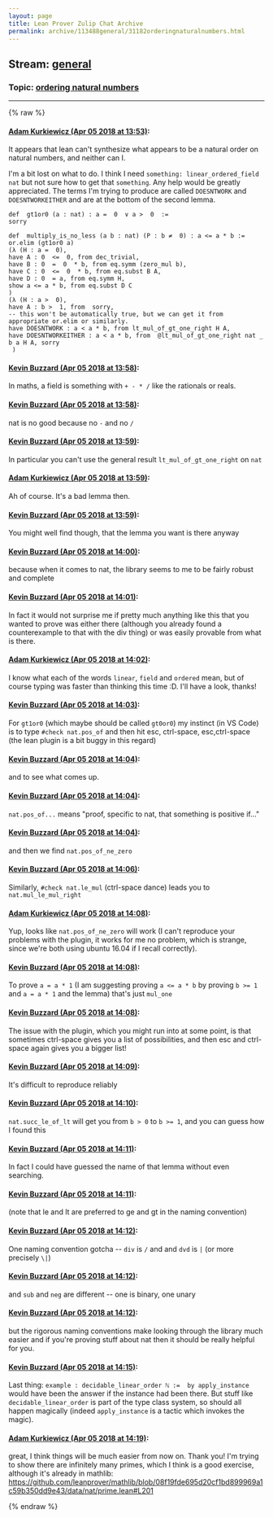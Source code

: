 ```yaml
---
layout: page
title: Lean Prover Zulip Chat Archive 
permalink: archive/113488general/31182orderingnaturalnumbers.html
---
```


## Stream: [general](index.html)
### Topic: [ordering natural numbers](31182orderingnaturalnumbers.html)

---


{% raw %}
#### [ Adam Kurkiewicz (Apr 05 2018 at 13:53)](https://leanprover.zulipchat.com/#narrow/stream/113488-general/topic/ordering%20natural%20numbers/near/124667719):
It appears that lean can't synthesize what appears to be a natural order on natural numbers, and neither can I.

I'm a bit lost on what to do. I think I need `something: linear_ordered_field nat` but not sure how to get that `something`. Any help would be greatly appreciated. The terms I'm trying to produce are called `DOESNTWORK` and `DOESNTWORKEITHER` and are at the bottom of the second lemma.

```
def  gt1or0 (a : nat) : a =  0  ∨ a >  0  :=
sorry

def  multiply_is_no_less (a b : nat) (P : b ≠  0) : a <= a * b :=
or.elim (gt1or0 a)
(λ (H : a =  0),
have A : 0  <=  0, from dec_trivial,
have B : 0  =  0  * b, from eq.symm (zero_mul b),
have C : 0  <=  0  * b, from eq.subst B A,
have D : 0  = a, from eq.symm H,
show a <= a * b, from eq.subst D C
)
(λ (H : a >  0),
have A : b >  1, from  sorry,
-- this won't be automatically true, but we can get it from appropriate or.elim or similarly.
have DOESNTWORK : a < a * b, from lt_mul_of_gt_one_right H A,
have DOESNTWORKEITHER : a < a * b, from  @lt_mul_of_gt_one_right nat _ b a H A, sorry
 )
```

#### [ Kevin Buzzard (Apr 05 2018 at 13:58)](https://leanprover.zulipchat.com/#narrow/stream/113488-general/topic/ordering%20natural%20numbers/near/124667890):
In maths, a field is something with `+ - * /` like the rationals or reals.

#### [ Kevin Buzzard (Apr 05 2018 at 13:58)](https://leanprover.zulipchat.com/#narrow/stream/113488-general/topic/ordering%20natural%20numbers/near/124667891):
nat is no good because no `-` and no `/`

#### [ Kevin Buzzard (Apr 05 2018 at 13:59)](https://leanprover.zulipchat.com/#narrow/stream/113488-general/topic/ordering%20natural%20numbers/near/124667906):
In particular you can't use the general result ` lt_mul_of_gt_one_right ` on `nat`

#### [ Adam Kurkiewicz (Apr 05 2018 at 13:59)](https://leanprover.zulipchat.com/#narrow/stream/113488-general/topic/ordering%20natural%20numbers/near/124667907):
Ah of course. It's a bad lemma then.

#### [ Kevin Buzzard (Apr 05 2018 at 13:59)](https://leanprover.zulipchat.com/#narrow/stream/113488-general/topic/ordering%20natural%20numbers/near/124667909):
You might well find though, that the lemma you want is there anyway

#### [ Kevin Buzzard (Apr 05 2018 at 14:00)](https://leanprover.zulipchat.com/#narrow/stream/113488-general/topic/ordering%20natural%20numbers/near/124667965):
because when it comes to nat, the library seems to me to be fairly robust and complete

#### [ Kevin Buzzard (Apr 05 2018 at 14:01)](https://leanprover.zulipchat.com/#narrow/stream/113488-general/topic/ordering%20natural%20numbers/near/124667983):
In fact it would not surprise me if pretty much anything like this that you wanted to prove was either there (although you already found a counterexample to that with the div thing) or was easily provable from what is there.

#### [ Adam Kurkiewicz (Apr 05 2018 at 14:02)](https://leanprover.zulipchat.com/#narrow/stream/113488-general/topic/ordering%20natural%20numbers/near/124668038):
I know what each of the words `linear`, `field` and `ordered` mean, but of course typing was faster than thinking this time :D. I'll have a look, thanks!

#### [ Kevin Buzzard (Apr 05 2018 at 14:03)](https://leanprover.zulipchat.com/#narrow/stream/113488-general/topic/ordering%20natural%20numbers/near/124668056):
For `gt1or0` (which maybe should be called `gt0or0`) my instinct (in VS Code) is to type `#check nat.pos_of` and then hit esc, ctrl-space, esc,ctrl-space (the lean plugin is a bit buggy in this regard)

#### [ Kevin Buzzard (Apr 05 2018 at 14:04)](https://leanprover.zulipchat.com/#narrow/stream/113488-general/topic/ordering%20natural%20numbers/near/124668099):
and to see what comes up.

#### [ Kevin Buzzard (Apr 05 2018 at 14:04)](https://leanprover.zulipchat.com/#narrow/stream/113488-general/topic/ordering%20natural%20numbers/near/124668105):
`nat.pos_of...` means "proof, specific to nat, that something is positive if..."

#### [ Kevin Buzzard (Apr 05 2018 at 14:04)](https://leanprover.zulipchat.com/#narrow/stream/113488-general/topic/ordering%20natural%20numbers/near/124668111):
and then we find `nat.pos_of_ne_zero`

#### [ Kevin Buzzard (Apr 05 2018 at 14:06)](https://leanprover.zulipchat.com/#narrow/stream/113488-general/topic/ordering%20natural%20numbers/near/124668183):
Similarly, `#check nat.le_mul` (ctrl-space dance) leads you to `nat.mul_le_mul_right`

#### [ Adam Kurkiewicz (Apr 05 2018 at 14:08)](https://leanprover.zulipchat.com/#narrow/stream/113488-general/topic/ordering%20natural%20numbers/near/124668242):
Yup, looks like `nat.pos_of_ne_zero` will work (I can't reproduce your problems with the plugin, it works for me no problem, which is strange, since we're both using ubuntu 16.04 if I recall correctly).

#### [ Kevin Buzzard (Apr 05 2018 at 14:08)](https://leanprover.zulipchat.com/#narrow/stream/113488-general/topic/ordering%20natural%20numbers/near/124668244):
To prove `a = a * 1` (I am suggesting proving `a <= a * b` by proving `b >= 1` and `a = a * 1` and the lemma) that's just `mul_one`

#### [ Kevin Buzzard (Apr 05 2018 at 14:08)](https://leanprover.zulipchat.com/#narrow/stream/113488-general/topic/ordering%20natural%20numbers/near/124668250):
The issue with the plugin, which you might run into at some point, is that sometimes ctrl-space gives you a list of possibilities, and then esc and ctrl-space again gives you a bigger list!

#### [ Kevin Buzzard (Apr 05 2018 at 14:09)](https://leanprover.zulipchat.com/#narrow/stream/113488-general/topic/ordering%20natural%20numbers/near/124668256):
It's difficult to reproduce reliably

#### [ Kevin Buzzard (Apr 05 2018 at 14:10)](https://leanprover.zulipchat.com/#narrow/stream/113488-general/topic/ordering%20natural%20numbers/near/124668312):
`nat.succ_le_of_lt` will get you from `b > 0` to `b >= 1`, and you can guess how I found this

#### [ Kevin Buzzard (Apr 05 2018 at 14:11)](https://leanprover.zulipchat.com/#narrow/stream/113488-general/topic/ordering%20natural%20numbers/near/124668318):
In fact I could have guessed the name of that lemma without even searching.

#### [ Kevin Buzzard (Apr 05 2018 at 14:11)](https://leanprover.zulipchat.com/#narrow/stream/113488-general/topic/ordering%20natural%20numbers/near/124668320):
(note that le and lt are preferred to ge and gt in the naming convention)

#### [ Kevin Buzzard (Apr 05 2018 at 14:12)](https://leanprover.zulipchat.com/#narrow/stream/113488-general/topic/ordering%20natural%20numbers/near/124668365):
One naming convention gotcha -- `div` is `/` and and `dvd` is `|` (or more precisely `\|`)

#### [ Kevin Buzzard (Apr 05 2018 at 14:12)](https://leanprover.zulipchat.com/#narrow/stream/113488-general/topic/ordering%20natural%20numbers/near/124668370):
and `sub` and `neg` are different -- one is binary, one unary

#### [ Kevin Buzzard (Apr 05 2018 at 14:12)](https://leanprover.zulipchat.com/#narrow/stream/113488-general/topic/ordering%20natural%20numbers/near/124668374):
but the rigorous naming conventions make looking through the library much easier and if you're proving stuff about nat then it should be really helpful for you.

#### [ Kevin Buzzard (Apr 05 2018 at 14:15)](https://leanprover.zulipchat.com/#narrow/stream/113488-general/topic/ordering%20natural%20numbers/near/124668428):
Last thing: `example : decidable_linear_order ℕ :=  by apply_instance` would have been the answer if the instance had been there. But stuff like `decidable_linear_order` is part of the type class system, so should all happen magically (indeed `apply_instance` is a tactic which invokes the magic).

#### [ Adam Kurkiewicz (Apr 05 2018 at 14:19)](https://leanprover.zulipchat.com/#narrow/stream/113488-general/topic/ordering%20natural%20numbers/near/124668574):
 great, I think things will be much easier from now on. Thank you! I'm trying to show there are infinitely many primes, which I think is a good exercise, although it's already in mathlib:
https://github.com/leanprover/mathlib/blob/08f19fde695d20cf1bd899969a1c59b350dd9e43/data/nat/prime.lean#L201


{% endraw %}
